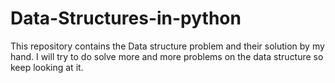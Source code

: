 # Data-Structures-in-python
This repository contains the Data structure problem and their solution by my hand. I will try to do solve more and more problems on the data structure so keep looking at it.
